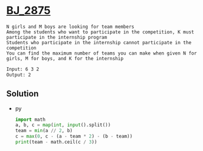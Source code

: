 # [BJ_2875](https://acmicpc.net/problem/2875)

```en
N girls and M boys are looking for team members
Among the students who want to participate in the competition, K must participate in the internship program
Students who participate in the internship cannot participate in the competition
You can find the maximum number of teams you can make when given N for girls, M for boys, and K for the internship
```

```txt
Input: 6 3 2
Output: 2
```

## Solution

* py

  ```py
  import math
  a, b, c = map(int, input().split())
  team = min(a // 2, b)
  c = max(0, c - (a - team * 2) - (b - team))
  print(team - math.ceil(c / 3))
  ```
